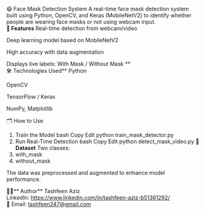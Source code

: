 😷 Face Mask Detection System
A real-time face mask detection system built using Python, OpenCV, and Keras (MobileNetV2) to identify whether people are wearing face masks or not using webcam input.
<br>
**🚀 Features**
Real-time detection from webcam/video

Deep learning model based on MobileNetV2

High accuracy with data augmentation

Displays live labels: With Mask / Without Mask
**
<br>
🛠️ Technologies Used**
Python

OpenCV

TensorFlow / Keras

NumPy, Matplotlib

🗂️ How to Use
1. Train the Model
bash
Copy
Edit
python train_mask_detector.py
2. Run Real-Time Detection
bash
Copy
Edit
python detect_mask_video.py
**📌 Dataset**
Two classes:
1. with_mask
2. without_mask

The data was preprocessed and augmented to enhance model performance.

👨‍💻** Author**
Tashfeen Aziz
<br>
LinkedIn: https://www.linkedin.com/in/tashfeen-aziz-b51361292/ 
<br>
📧 Email: tashfeen247@gmail.com

